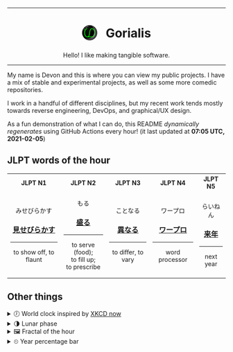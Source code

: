 ***

<h1 align="center">
<sub>
    <img src="readme/resources/avatar.png" height="36">
</sub>
&nbsp;
Gorialis
</h1>
<p align="center">
Hello! I like making tangible software.
</p>

***

My name is Devon and this is where you can view my public projects. I have a mix of stable and experimental projects, as well as some more comedic repositories.

I work in a handful of different disciplines, but my recent work tends mostly towards reverse engineering, DevOps, and graphical/UX design.

As a fun demonstration of what I can do, this README *dynamically regenerates* using GitHub Actions every hour! (it last updated at **07:05 UTC, 2021-02-05**)

<h2>JLPT words of the hour</h2>
<table>
    <tr>
        <th>JLPT N1</th>
        <th>JLPT N2</th>
        <th>JLPT N3</th>
        <th>JLPT N4</th>
        <th>JLPT N5</th>
    </tr>
    <tr>
        <td>
            <p align="center">みせびらかす</p>
            <h3 align="center"><b><a href="https://jisho.org/search/%E8%A6%8B%E3%81%9B%E3%81%B3%E3%82%89%E3%81%8B%E3%81%99">見せびらかす</a></b></h3>
            <hr>
            <p align="center">to show off,<wbr> to flaunt</p>
        </td>
        <td>
            <p align="center">もる</p>
            <h3 align="center"><b><a href="https://jisho.org/search/%E7%9B%9B%E3%82%8B">盛る</a></b></h3>
            <hr>
            <p align="center">to serve (food);<br> to fill up;<br> to prescribe</p>
        </td>
        <td>
            <p align="center">ことなる</p>
            <h3 align="center"><b><a href="https://jisho.org/search/%E7%95%B0%E3%81%AA%E3%82%8B">異なる</a></b></h3>
            <hr>
            <p align="center">to differ,<wbr> to vary</p>
        </td>
        <td>
            <p align="center">ワープロ</p>
            <h3 align="center"><b><a href="https://jisho.org/search/%E3%83%AF%E3%83%BC%E3%83%97%E3%83%AD">ワープロ</a></b></h3>
            <hr>
            <p align="center">word processor</p>
        </td>
        <td>
            <p align="center">らいねん</p>
            <h3 align="center"><b><a href="https://jisho.org/search/%E6%9D%A5%E5%B9%B4">来年</a></b></h3>
            <hr>
            <p align="center">next year</p>
        </td>
    </tr>
</table>

<h2>Other things</h2>
<details>
<summary>🕖  World clock inspired by <a href="https://xkcd.com/now">XKCD now</a></summary>

> <img src="generated/now.png" width="512">

</details>
<details>
<summary>🌗 Lunar phase</summary>

The moon is approximately 80.22% through its phase (Last Quarter).

</details>
<details>
<summary>&#x1f5bc; Fractal of the hour</summary>

> <img src="generated/fractal.png" width="512">

</details>
<details>
<summary>&#x23f2; Year percentage bar</summary>
<pre><code>2021 [█▁▁▁▁▁▁▁▁▁▁▁▁▁▁▁▁▁▁▁] 9.67%</code></pre>
</details>
